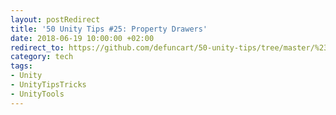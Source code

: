 ```yaml
---
layout: postRedirect
title: '50 Unity Tips #25: Property Drawers'
date: 2018-06-19 10:00:00 +02:00
redirect_to: https://github.com/defuncart/50-unity-tips/tree/master/%2325-PropertyDrawers
category: tech
tags:
- Unity
- UnityTipsTricks
- UnityTools
---
```

